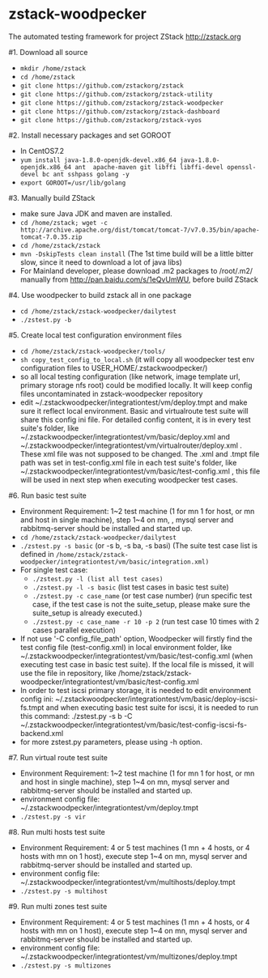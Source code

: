 # zstack-woodpecker
The automated testing framework for project ZStack http://zstack.org

#1. Download all source
 * `mkdir /home/zstack`  
 * `cd /home/zstack`  
 * `git clone https://github.com/zstackorg/zstack`  
 * `git clone https://github.com/zstackorg/zstack-utility`  
 * `git clone https://github.com/zstackorg/zstack-woodpecker`  
 * `git clone https://github.com/zstackorg/zstack-dashboard`  
 * `git clone https://github.com/zstackorg/zstack-vyos`  
 
#2. Install necessary packages and set GOROOT 
* In CentOS7.2 
* `yum install java-1.8.0-openjdk-devel.x86_64 java-1.8.0-openjdk.x86_64 ant  apache-maven git libffi libffi-devel openssl-devel bc ant sshpass golang -y` 
* `export GOROOT=/usr/lib/golang`

#3. Manually build ZStack
 * make sure Java JDK and maven are installed.  
 * `cd /home/zstack; wget -c http://archive.apache.org/dist/tomcat/tomcat-7/v7.0.35/bin/apache-tomcat-7.0.35.zip`  
 * `cd /home/zstack/zstack`  
 * `mvn -DskipTests clean install` (The 1st time build will be a little bitter slow, since it need to download a lot of java libs)  
 * For Mainland developer, please download .m2 packages to /root/.m2/ manually from http://pan.baidu.com/s/1eQvUmWU, before build ZStack

#4. Use woodpecker to build zstack all in one package
 * `cd /home/zstack/zstack-woodpecker/dailytest`  
 * `./zstest.py -b`  

#5. Create local test configuration environment files
 * `cd /home/zstack/zstack-woodpecker/tools/`  
 * `sh copy_test_config_to_local.sh` (it will copy all woodpecker test env configuration files to USER_HOME/.zstackwoodpecker/)  
 * so all local testing configuration (like network, image template url, primary storage nfs root) could be modified locally. It will keep config files uncontaminated in zstack-woodpecker repository
 * edit ~/.zstackwoodpecker/integrationtest/vm/deploy.tmpt and make sure it reflect local environment. Basic and virtualroute test suite will share this config ini file. For detailed config content, it is in every test suite's folder, like ~/.zstackwoodpecker/integrationtest/vm/basic/deploy.xml and ~/.zstackwoodpecker/integrationtest/vm/virtualrouter/deploy.xml . These xml file was not supposed to be changed. The .xml and .tmpt file path was set in test-config.xml file in each test suite's folder, like ~/.zstackwoodpecker/integrationtest/vm/basic/test-config.xml , this file will be used in next step when executing woodpecker test cases. 

#6. Run basic test suite
 * Environment Requirement: 1~2 test machine (1 for mn 1 for host, or mn and host in single machine), step 1~4 on mn, , mysql server and rabbitmq-server should be installed and started up. 
 * `cd /home/zstack/zstack-woodpecker/dailytest`  
 * `./zstest.py -s basic` (or -s b, -s ba, -s basi) (The suite test case list is defined in   `/home/zstack/zstack-woodpecker/integrationtest/vm/basic/integration.xml)`  
 * For single test case:  
   * `./zstest.py -l (list all test cases)`  
   * `./zstest.py -l -s basic` (list test cases in basic test suite)  
   * `./zstest.py -c case_name` (or test case number) (run specific test case, if the test case is not the suite_setup, please make sure the suite_setup is already executed.)  
   * `./zstest.py -c case_name -r 10 -p 2` (run test case 10 times with 2 cases parallel execution)  
 * If not use '-C config_file_path' option, Woodpecker will firstly find the test config file (test-config.xml) in local environment folder, like  ~/.zstackwoodpecker/integrationtest/vm/basic/test-config.xml (when executing test case in basic test suite). If the local file is missed, it will use the file in repository, like  /home/zstack/zstack-woodpecker/integrationtest/vm/basic/test-config.xml 
 * In order to test iscsi primary storage, it is needed to edit environment config ini: ~/.zstackwoodpecker/integrationtest/vm/basic/deploy-iscsi-fs.tmpt and when executing basic test suite for iscsi, it is needed to run this command: ./zstest.py -s b -C ~/.zstackwoodpecker/integrationtest/vm/basic/test-config-iscsi-fs-backend.xml
 * for more zstest.py parameters, please using -h option. 

#7. Run virtual route test suite
 * Environment Requirement: 1~2 test machine (1 for mn 1 for host, or mn and host in single machine), step 1~4 on mn, mysql server and rabbitmq-server should be installed and started up. 
 * environment config file: ~/.zstackwoodpecker/integrationtest/vm/deploy.tmpt
 * `./zstest.py -s vir`  

#8. Run multi hosts test suite
 * Environment Requirement: 4 or 5 test machines (1 mn + 4 hosts, or 4 hosts with mn on 1 host), execute step 1~4 on mn, mysql server and rabbitmq-server should be installed and started up. 
 * environment config file: ~/.zstackwoodpecker/integrationtest/vm/multihosts/deploy.tmpt
 * `./zstest.py -s multihost`  

#9. Run multi zones test suite
 * Environment Requirement: 4 or 5 test machines (1 mn + 4 hosts, or 4 hosts with mn on 1 host), execute step 1~4 on mn, mysql server and rabbitmq-server should be installed and started up. 
 * environment config file: ~/.zstackwoodpecker/integrationtest/vm/multizones/deploy.tmpt
 * `./zstest.py -s multizones`  
